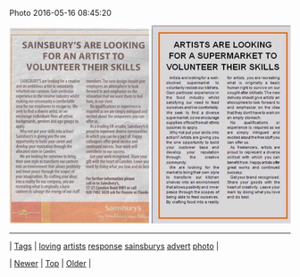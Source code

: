 <!--
title: Photo 2016-05-16 08
date: 2020-06-28T15:27:00.116Z
tags: loving, artists, response, sainsburys, advert, photo
-->


Photo 2016-05-16 08:45:20

![](144444390099-0.jpg)

<!--BOTTOM-POST-NAVIGATION-->
---

| [Tags](tags.md) | [loving](tag-loving.md) [artists](tag-artists.md) [response](tag-response.md) [sainsburys](tag-sainsburys.md) [advert](tag-advert.md) [photo](tag-photo.md) |

| [Newer](144362450984.md) | [Top](index.md) | [Older](144453428134.md) |